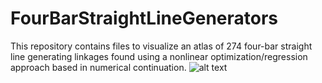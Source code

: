 # FourBarStraightLineGenerators
This repository contains files to visualize an atlas of 274 four-bar straight line generating linkages found using a nonlinear optimization/regression approach based in numerical continuation. 
![alt text](http://sites.nd.edu/aravind-baskar/files/2022/11/atlas.jpg)
